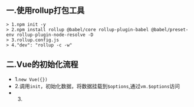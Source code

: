 ## 一.使用rollup打包工具
```
> 1.npm init -y
> 2.npm install rollup @babel/core rollup-plugin-babel @babel/preset-env rollup-plugin-node-resolve -D
> 3.rollup.config.js
> 4."dev": "rollup -c -w"
```

## 二.Vue的初始化流程

- 1.`new Vue({})`
- 2.调用`init`，初始化数据，将数据挂载到`$options`,通过`vm.$options`访问
- 3.